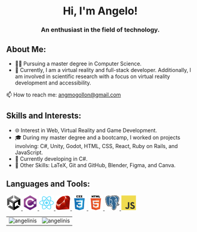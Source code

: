<h1 align="center">Hi, I'm Angelo!</h1>
<h3 align="center">An enthusiast in the field of technology.</h3>

## About Me:

- 👨‍💻 Pursuing a master degree in Computer Science.
- 🌱 Currently, I am a virtual reality and full-stack developer. Additionally, I am involved in scientific research with a focus on virtual reality development and accessibility.

</p>

📫 How to reach me: [angmogollon@gmail.com](mailto:angmogollon@gmail.com)

## Skills and Interests:

- 🌐 Interest in Web, Virtual Reality and Game Development.
- 🎓 During my master degree and a bootcamp, I worked on projects involving: C#, Unity, Godot, HTML, CSS, React, Ruby on Rails, and JavaScript.
- 📖 Currently developing in C#.
- 🔧 Other Skills: LaTeX, Git and GitHub, Blender, Figma, and Canva.


## Languages and Tools:

<p align="left">
  <a href="https://unity.com/en" target="_blank" rel="noreferrer">
    <img src="https://raw.githubusercontent.com/devicons/devicon/master/icons/unity/unity-original.svg" alt="UNITY" width="40" height="40"/>
  </a>
    <a href="https://www.w3schools.com/cs/" target="_blank" rel="noreferrer">
    <img src="https://raw.githubusercontent.com/devicons/devicon/master/icons/csharp/csharp-original.svg" alt="CSHARP" width="40" height="40"/>
  </a>
  <a href="https://www.w3schools.com/react" target="_blank" rel="noreferrer">
    <img src="https://raw.githubusercontent.com/devicons/devicon/master/icons/react/react-original.svg" alt="REACT" width="40" height="40"/>
  </a>
  <a href="https://rubyonrails.org/" target="_blank" rel="noreferrer">
    <img src="https://raw.githubusercontent.com/devicons/devicon/master/icons/ruby/ruby-original.svg" alt="RUBY" width="40" height="40"/>
  </a>
  <a href="https://www.w3schools.com/css/" target="_blank" rel="noreferrer">
    <img src="https://raw.githubusercontent.com/devicons/devicon/master/icons/css3/css3-original-wordmark.svg" alt="CSS3" width="40" height="40"/>
  </a>
  <a href="https://www.w3.org/html/" target="_blank" rel="noreferrer">
    <img src="https://raw.githubusercontent.com/devicons/devicon/master/icons/html5/html5-original-wordmark.svg" alt="HTML5" width="40" height="40"/>
  </a>
    <a href="https://www.w3schools.com/postgresql" target="_blank" rel="noreferrer">
    <img src="https://raw.githubusercontent.com/devicons/devicon/master/icons/postgresql/postgresql-original.svg" alt="POSTGRESQL" width="40" height="40"/>
  </a>
  <a href="https://developer.mozilla.org/en-US/docs/Web/JavaScript" target="_blank" rel="noreferrer">
    <img src="https://raw.githubusercontent.com/devicons/devicon/master/icons/javascript/javascript-original.svg" alt="JavaScript" width="40" height="40"/>
  </a>
</p>


<table>
  <tr>
    <td align="center">
      <img src="https://github-readme-stats.vercel.app/api/top-langs?username=angelinis&show_icons=true&locale=en&layout=compact" alt="angelinis" width="385"/>
    </td>
    <td align="center">
      <img src="https://github-readme-stats.vercel.app/api?username=angelinis&show_icons=true&locale=en" alt="angelinis" width="500"/>
    </td>
  </tr>
</table>

 

<!--
**Angelinis/angelinis** is a ✨ _special_ ✨ repository because its `README.md` (this file) appears on your GitHub profile.

Here are some ideas to get you started:

- 🔭 I’m currently working on ...
- 🌱 I’m currently learning ...
- 👯 I’m looking to collaborate on ...
- 🤔 I’m looking for help with ...
- 💬 Ask me about ...
- 📫 How to reach me: ...
- 😄 Pronouns: ...
- ⚡ Fun fact: ...
-->
